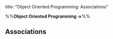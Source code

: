 <frontmatter>
title: "Object Oriented Programming: Associations"
</frontmatter>

<link rel="stylesheet" href="{{baseUrl}}/css/textbook.css">

<div class="website-content">

%%**Object Oriented Programming →**%%

## Associations

<div id="main">

<include src="basic/embed.md" boilerplate  />
<include src="navigability/embed.md" boilerplate  />
<include src="multiplicity/embed.md" boilerplate  />
<include src="dependencies/embed.md" boilerplate  />
<include src="composition/embed.md" boilerplate  />
<include src="aggregation/embed.md" boilerplate  />
<include src="associationClasses/embed.md" boilerplate  />

</div>

</div>
